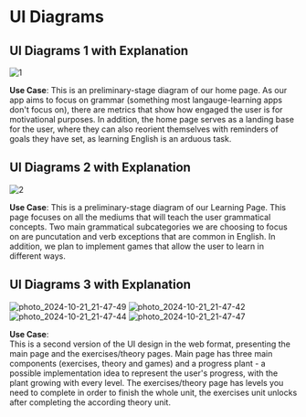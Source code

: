# UI Diagrams

## UI Diagrams 1 with Explanation
![1](https://github.com/user-attachments/assets/6427064d-ad9d-4cd6-bcca-3bae676b7b81)

**Use Case**: 
This is an preliminary-stage diagram of our home page. As our app aims to focus on grammar (something most langauge-learning apps don't focus on), there are metrics that show how engaged the user is for motivational purposes. In addition, the home page serves as a landing base for the user, where they can also reorient themselves with reminders of goals they have set, as learning English is an arduous task. 


## UI Diagrams 2 with Explanation
![2](https://github.com/user-attachments/assets/97f04630-2941-4d21-a1a8-7848c3785f35)

**Use Case**: 
This is a preliminary-stage diagram of our Learning Page. This page focuses on all the mediums that will teach the user grammatical concepts. Two main grammatical subcategories we are choosing to focus on are puncutation and verb exceptions that are common in English. In addition, we plan to implement games that allow the user to learn in different ways. 


## UI Diagrams 3 with Explanation
![photo_2024-10-21_21-47-49](https://github.com/user-attachments/assets/00b0a9f0-ea10-4aed-9b5b-7619207310ac)
![photo_2024-10-21_21-47-42](https://github.com/user-attachments/assets/68a4d08d-caee-4bd2-bdf7-b654aecd41f6)
![photo_2024-10-21_21-47-44](https://github.com/user-attachments/assets/da8f882a-ac2e-4402-8256-cf1dfab51439)
![photo_2024-10-21_21-47-47](https://github.com/user-attachments/assets/85225e98-afef-4e20-a44b-0063c909b368)

**Use Case**:  
This is a second version of the UI design in the web format, presenting the main page and the exercises/theory pages. Main page has three main components (exercises, theory and games) and a progress plant - a possible implementation idea to represent the user's progress, with the plant growing with every level. The exercises/theory page has levels you need to complete in order to finish the whole unit, the exercises unit unlocks after completing the according theory unit. 
